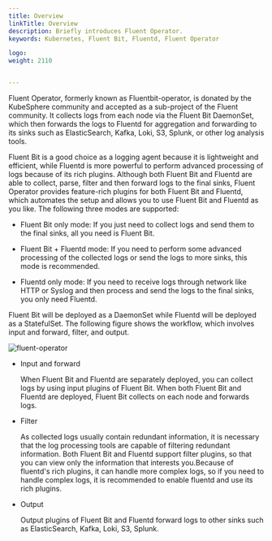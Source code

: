 ```yaml
---
title: Overview
linkTitle: Overview
description: Briefly introduces Fluent Operator.
keywords: Kubernetes, Fluent Bit, Fluentd, Fluent Operator

logo: 
weight: 2110


---
```


Fluent Operator, formerly known as Fluentbit-operator, is donated by the KubeSphere community and accepted as a sub-project of the Fluent community. It collects logs from each node via the Fluent Bit DaemonSet, which then forwards the logs to Fluentd for aggregation and forwarding to its sinks such as ElasticSearch, Kafka, Loki, S3, Splunk, or other log analysis tools.

Fluent Bit is a good choice as a logging agent because it is lightweight and efficient, while Fluentd is more powerful to perform advanced processing of logs because of its rich plugins. Although both Fluent Bit and Fluentd are able to collect, parse, filter and then forward logs to the final sinks, Fluent Operator provides feature-rich plugins for both Fluent Bit and Fluentd, which automates the setup and allows you to use  Fluent Bit and Fluentd as you like. The following three modes are supported:

- Fluent Bit only mode: If you just need to collect logs and send them to the final sinks, all you need is Fluent Bit.

- Fluent Bit + Fluentd mode: If you need to perform some advanced processing of the collected logs or send the logs to more sinks, this mode is recommended.
- Fluentd only mode: If you need to receive logs through network like HTTP or Syslog and then process and send the logs to the final sinks, you only need Fluentd.

Fluent Bit will be deployed as a DaemonSet while Fluentd will be deployed as a StatefulSet. The following figure shows the workflow, which involves input and forward, filter, and output.

![fluent-operator](/Users/bettygogo/Documents/GitHub/fluent-operator/docs/images/fluent-operator.svg)

- Input and forward

  When Fluent Bit and Fluentd are separately deployed, you can collect logs by using input plugins of Fluent Bit. When both Fluent Bit and Fluentd are deployed, Fluent Bit collects on each node and forwards logs.

- Filter

  As collected logs usually contain redundant information, it is necessary that the log processing tools are capable of filtering redundant information. Both Fluent Bit and Fluentd support filter plugins, so that you can view only the information that interests you.Because of fluentd's rich plugins, it can handle more complex logs, so if you need to handle complex logs, it is recommended to enable fluentd and use its rich plugins.

- Output

  Output plugins of Fluent Bit and Fluentd forward logs to other sinks such as ElasticSearch, Kafka, Loki, S3, Splunk.

